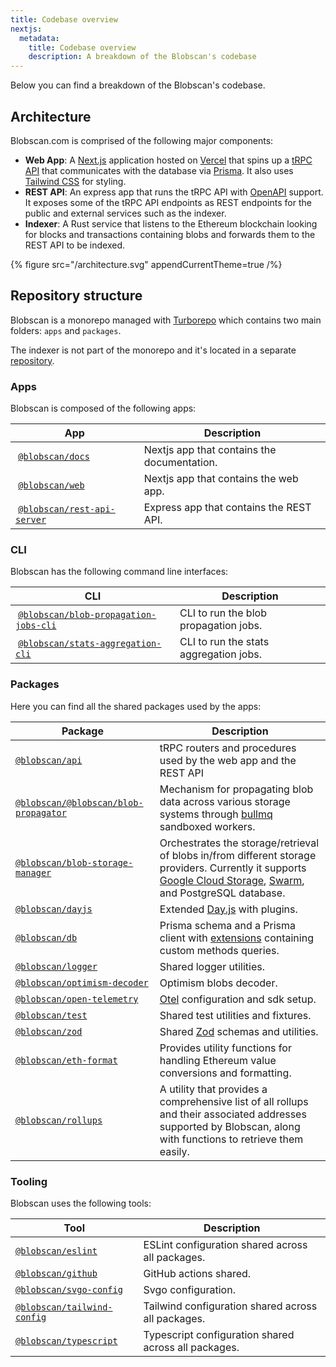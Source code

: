 ```yaml
---
title: Codebase overview
nextjs:
  metadata:
    title: Codebase overview
    description: A breakdown of the Blobscan's codebase
---
```


Below you can find a breakdown of the Blobscan's codebase.

## Architecture

Blobscan.com is comprised of the following major components:

- **Web App**: A [Next.js](https://nextjs.org/) application hosted on [Vercel](https://vercel.com/) that spins up a [tRPC API](https://trpc.io) that communicates with the database via [Prisma](https://www.prisma.io/). It also uses [Tailwind CSS](https://tailwindcss.com/) for styling.
- **REST API**: An express app that runs the tRPC API with [OpenAPI](https://www.openapis.org/) support. It exposes some of the tRPC API endpoints as REST endpoints for the public and external services such as the indexer.
- **Indexer**: A Rust service that listens to the Ethereum blockchain looking for blocks and transactions containing blobs and forwards them to the REST API to be indexed.

{% figure  src="/architecture.svg" appendCurrentTheme=true /%}

## Repository structure

Blobscan is a monorepo managed with [Turborepo](https://turbo.build/) which contains two main folders: `apps` and `packages`.

The indexer is not part of the monorepo and it's located in a separate [repository](https://github.com/Blobscan/blobscan-indexer.rs/tree/next).

### Apps

Blobscan is composed of the following apps:

| App                                                                                                 | Description                                 |
| --------------------------------------------------------------------------------------------------- | ------------------------------------------- |
|  [`@blobscan/docs`](https://github.com/Blobscan/blobscan/tree/next/apps/docs)                       | Nextjs app that contains the documentation. |
|  [`@blobscan/web`](https://github.com/Blobscan/blobscan/tree/next/apps/web)                         | Nextjs app that contains the web app.       |
|  [`@blobscan/rest-api-server`](https://github.com/Blobscan/blobscan/tree/next/apps/rest-api-server) | Express app that contains the REST API.     |

### CLI

Blobscan has the following command line interfaces:

| CLI                                                                                                                     | Description                            |
| ----------------------------------------------------------------------------------------------------------------------- | -------------------------------------- |
|  [`@blobscan/blob-propagation-jobs-cli`](https://github.com/Blobscan/blobscan/tree/next/clis/blob-propagation-jobs-cli) | CLI to run the blob propagation jobs.  |
|  [`@blobscan/stats-aggregation-cli`](https://github.com/Blobscan/blobscan/tree/next/clis/stats-aggregation-cli)         | CLI to run the stats aggregation jobs. |

### Packages

Here you can find all the shared packages used by the apps:

| Package                                                                                                          | Description                                                                                                                                                                                                                  |
| ---------------------------------------------------------------------------------------------------------------- | ---------------------------------------------------------------------------------------------------------------------------------------------------------------------------------------------------------------------------- |
| [`@blobscan/api`](https://github.com/Blobscan/blobscan/tree/next/packages/api)                                   | tRPC routers and procedures used by the web app and the REST API                                                                                                                                                             |
| [`@blobscan/@blobscan/blob-propagator`](https://github.com/Blobscan/blobscan/tree/next/packages/blob-propagator) | Mechanism for propagating blob data across various storage systems through [bullmq](https://docs.bullmq.io/) sandboxed workers.                                                                                              |
| [`@blobscan/blob-storage-manager`](https://github.com/Blobscan/blobscan/tree/next/packages/blob-storage-manager) | Orchestrates the storage/retrieval of blobs in/from different storage providers. Currently it supports [Google Cloud Storage](https://cloud.google.com/storage), [Swarm](https://www.ethswarm.org), and PostgreSQL database. |
| [`@blobscan/dayjs`](https://github.com/Blobscan/blobscan/tree/next/packages/dayjs)                               | Extended [Day.js](https://day.js.org/) with plugins.                                                                                                                                                                         |
| [`@blobscan/db`](https://github.com/Blobscan/blobscan/tree/next/packages/db)                                     | Prisma schema and a Prisma client with [extensions](https://www.prisma.io/docs/concepts/components/prisma-client/client-extensions) containing custom methods queries.                                                       |
| [`@blobscan/logger`](https://github.com/Blobscan/blobscan/tree/next/packages/logger)                             | Shared logger utilities.                                                                                                                                                                                                     |
| [`@blobscan/optimism-decoder`](https://github.com/Blobscan/blobscan/tree/next/packages/optimism-decoder)         | Optimism blobs decoder.                                                                                                                                                                                                      |
| [`@blobscan/open-telemetry`](https://github.com/Blobscan/blobscan/tree/next/packages/open-telemetry)             | [Otel](https://opentelemetry.io/) configuration and sdk setup.                                                                                                                                                               |
| [`@blobscan/test`](https://github.com/Blobscan/blobscan/tree/next/packages/test)                                 | Shared test utilities and fixtures.                                                                                                                                                                                          |
| [`@blobscan/zod`](https://github.com/Blobscan/blobscan/tree/next/packages/zod)                                   | Shared [Zod](https://zod.dev) schemas and utilities.                                                                                                                                                                         |
| [`@blobscan/eth-format`](https://github.com/Blobscan/blobscan/tree/next/packages/eth-format)                     | Provides utility functions for handling Ethereum value conversions and formatting.                                                                                                                                           |
| [`@blobscan/rollups`](https://github.com/Blobscan/blobscan/tree/next/packages/rollups)                           | A utility that provides a comprehensive list of all rollups and their associated addresses supported by Blobscan, along with functions to retrieve them easily.                                                              |

### Tooling

Blobscan uses the following tools:

| Tool                                                                                           | Description                                          |
| ---------------------------------------------------------------------------------------------- | ---------------------------------------------------- |
| [`@blobscan/eslint`](https://github.com/Blobscan/blobscan/tree/next/tooling/eslint)            | ESLint configuration shared across all packages.     |
| [`@blobscan/github`](https://github.com/Blobscan/blobscan/tree/next/tooling/github)            | GitHub actions shared.                               |
| [`@blobscan/svgo-config`](https://github.com/Blobscan/blobscan/tree/next/tooling/svgo)         | Svgo configuration.                                  |
| [`@blobscan/tailwind-config`](https://github.com/Blobscan/blobscan/tree/next/tooling/tailwind) | Tailwind configuration shared across all packages.   |
| [`@blobscan/typescript`](https://github.com/Blobscan/blobscan/tree/next/tooling/typescript)    | Typescript configuration shared across all packages. |
